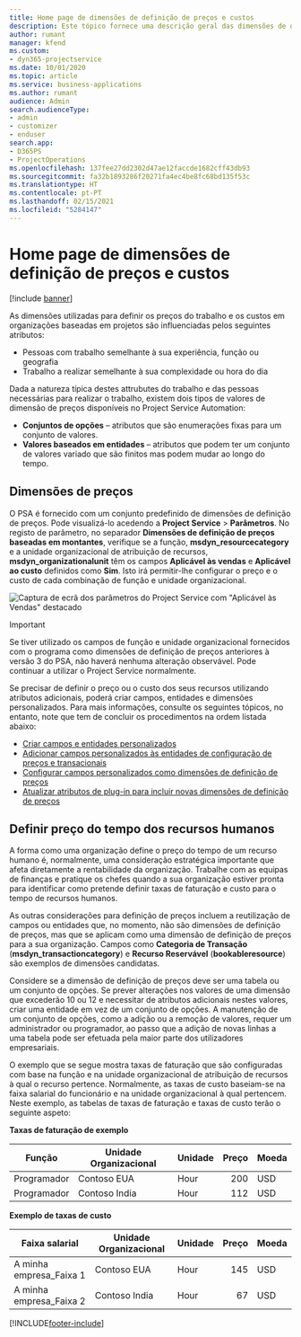 ```yaml
---
title: Home page de dimensões de definição de preços e custos
description: Este tópico fornece uma descrição geral das dimensões de definição de preços.
author: rumant
manager: kfend
ms.custom:
- dyn365-projectservice
ms.date: 10/01/2020
ms.topic: article
ms.service: business-applications
ms.author: rumant
audience: Admin
search.audienceType:
- admin
- customizer
- enduser
search.app:
- D365PS
- ProjectOperations
ms.openlocfilehash: 137fee27dd2302d47ae12faccde1682cff43db93
ms.sourcegitcommit: fa32b1893286f20271fa4ec4be8fc68bd135f53c
ms.translationtype: HT
ms.contentlocale: pt-PT
ms.lasthandoff: 02/15/2021
ms.locfileid: "5284147"
---
```

# <a name="pricing-and-costing-dimensions-home-page"></a>Home page de dimensões de definição de preços e custos

[!include [banner](../includes/psa-now-project-operations.md)]

As dimensões utilizadas para definir os preços do trabalho e os custos em organizações baseadas em projetos são influenciadas pelos seguintes atributos:

- Pessoas com trabalho semelhante à sua experiência, função ou geografia
- Trabalho a realizar semelhante à sua complexidade ou hora do dia

Dada a natureza típica destes attrubutes do trabalho e das pessoas necessárias para realizar o trabalho, existem dois tipos de valores de dimensão de preços disponíveis no Project Service Automation: 

- **Conjuntos de opções** – atributos que são enumerações fixas para um conjunto de valores.
- **Valores baseados em entidades** – atributos que podem ter um conjunto de valores variado que são finitos mas podem mudar ao longo do tempo.

## <a name="pricing-dimensions"></a>Dimensões de preços

O PSA é fornecido com um conjunto predefinido de dimensões de definição de preços. Pode visualizá-lo acedendo a **Project Service** > **Parâmetros**. No registo de parâmetro, no separador **Dimensões de definição de preços baseadas em montantes**, verifique se a função, **msdyn_resourcecategory** e a unidade organizacional de atribuição de recursos, **msdyn_organizationalunit** têm os campos **Aplicável às vendas** e **Aplicável ao custo** definidos como **Sim**. Isto irá permitir-lhe configurar o preço e o custo de cada combinação de função e unidade organizacional.

![Captura de ecrã dos parâmetros do Project Service com "Aplicável às Vendas" destacado](media/PS-OOB-parameters.png)

> [!IMPORTANT]
> Se tiver utilizado os campos de função e unidade organizacional fornecidos com o programa como dimensões de definição de preços anteriores à versão 3 do PSA, não haverá nenhuma alteração observável. Pode continuar a utilizar o Project Service normalmente. 

Se precisar de definir o preço ou o custo dos seus recursos utilizando atributos adicionais, poderá criar campos, entidades e dimensões personalizados. Para mais informações, consulte os seguintes tópicos, no entanto, note que tem de concluir os procedimentos na ordem listada abaixo:

- [Criar campos e entidades personalizados](create-custom-fields-entities.md)
- [Adicionar campos personalizados às entidades de configuração de preços e transacionais](field-references.md)
- [Configurar campos personalizados como dimensões de definição de preços](set-up-pricing-dimensions.md)
- [Atualizar atributos de plug-in para incluir novas dimensões de definição de preços](update-plug-in-attributes.md)

## <a name="pricing-human-resource-time"></a>Definir preço do tempo dos recursos humanos
A forma como uma organização define o preço do tempo de um recurso humano é, normalmente, uma consideração estratégica importante que afeta diretamente a rentabilidade da organização. Trabalhe com as equipas de finanças e pratique os chefes quando a sua organização estiver pronta para identificar como pretende definir taxas de faturação e custo para o tempo de recursos humanos.

As outras considerações para definição de preços incluem a reutilização de campos ou entidades que, no momento, não são dimensões de definição de preços, mas que se aplicam como uma dimensão de definição de preços para a sua organização. Campos como **Categoria de Transação** (**msdyn_transactioncategory**) e **Recurso Reservável** (**bookableresource**) são exemplos de dimensões candidatas. 

Considere se a dimensão de definição de preços deve ser uma tabela ou um conjunto de opções. Se prever alterações nos valores de uma dimensão que excederão 10 ou 12 e necessitar de atributos adicionais nestes valores, criar uma entidade em vez de um conjunto de opções. A manutenção de um conjunto de opções, como a adição ou a remoção de valores, requer um administrador ou programador, ao passo que a adição de novas linhas a uma tabela pode ser efetuada pela maior parte dos utilizadores empresariais.

O exemplo que se segue mostra taxas de faturação que são configuradas com base na função e na unidade organizacional de atribuição de recursos à qual o recurso pertence. Normalmente, as taxas de custo baseiam-se na faixa salarial do funcionário e na unidade organizacional à qual pertencem. Neste exemplo, as tabelas de taxas de faturação e taxas de custo terão o seguinte aspeto:

**Taxas de faturação de exemplo**

| Função        | Unidade Organizacional    |Unidade      |Preço      |Moeda  |
| ------------|-------------|----------|----------:|----------|
| Programador   | Contoso EUA  |Hour | 200|USD     |
| Programador   | Contoso India |Hour|   112|USD     |


**Exemplo de taxas de custo**

| Faixa salarial     | Unidade Organizacional    |Unidade      |Preço      |Moeda  |
| ----------------|-------------|----------|----------:|----------|
| A minha empresa_Faixa 1 | Contoso EUA  |Hour | 145|USD     |
| A minha empresa_Faixa 2 | Contoso India |Hour|   67|USD     |


[!INCLUDE[footer-include](../includes/footer-banner.md)]